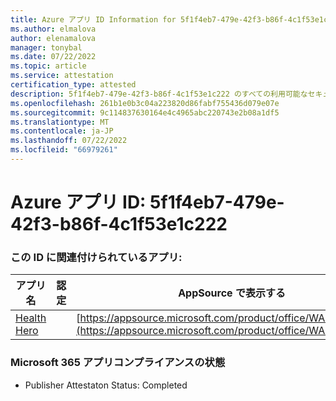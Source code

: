 ```yaml
---
title: Azure アプリ ID Information for 5f1f4eb7-479e-42f3-b86f-4c1f53e1c222
ms.author: elmalova
author: elenamalova
manager: tonybal
ms.date: 07/22/2022
ms.topic: article
ms.service: attestation
certification_type: attested
description: 5f1f4eb7-479e-42f3-b86f-4c1f53e1c222 のすべての利用可能なセキュリティとコンプライアンス情報。
ms.openlocfilehash: 261b1e0b3c04a223820d86fabf755436d079e07e
ms.sourcegitcommit: 9c114837630164e4c4965abc220743e2b08a1df5
ms.translationtype: MT
ms.contentlocale: ja-JP
ms.lasthandoff: 07/22/2022
ms.locfileid: "66979261"
---
```

# <a name="azure-app-id-5f1f4eb7-479e-42f3-b86f-4c1f53e1c222"></a>Azure アプリ ID: 5f1f4eb7-479e-42f3-b86f-4c1f53e1c222


### <a name="apps-associated-with-this-id"></a>この ID に関連付けられているアプリ:
| **アプリ名** | **認定** | **AppSource で表示する** |
|--------------|---------------|-----------------------|
| [Health Hero](../forward/WA200001405.md) |  | [https://appsource.microsoft.com/product/office/WA200001405](https://appsource.microsoft.com/product/office/WA200001405) |

### <a name="microsoft-365-app-compliance-status"></a>Microsoft 365 アプリコンプライアンスの状態
- Publisher Attestaton Status: Completed
